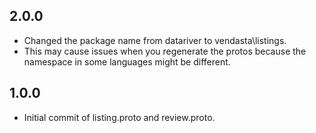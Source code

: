 ## 2.0.0
- Changed the package name from datariver to vendasta\listings.
- This may cause issues when you regenerate the protos because the namespace in some languages might be different.

## 1.0.0
- Initial commit of listing.proto and review.proto.

